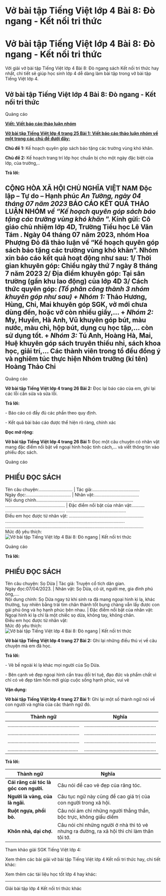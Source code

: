 # Vở bài tập Tiếng Việt lớp 4 Bài 8: Đò ngang - Kết nối tri thức

# Vở bài tập Tiếng Việt lớp 4 Bài 8: Đò ngang - Kết nối tri thức

Với giải vở bài tập Tiếng Việt lớp 4 Bài 8: Đò ngang sách Kết nối tri thức hay nhất, chi tiết sẽ giúp học sinh lớp 4 dễ dàng làm bài tập trong vở bài tập Tiếng Việt lớp 4.

## Vở bài tập Tiếng Việt lớp 4 Bài 8: Đò ngang - Kết nối tri thức

Quảng cáo

[**Viết: Viết báo cáo thảo luận nhóm**](https://vietjack.com/vbt-tieng-viet-4-kn/viet-viet-bao-cao-thao-luan-nhom.jsp)

[**Vở bài tập Tiếng Việt lớp 4 trang 25 Bài 1:** **Viết báo cáo thảo luận nhóm về một trong các chủ đề đưới đây:**](https://vietjack.com/vbt-tieng-viet-4-kn/viet-bao-cao-thao-luan-nhom-mot-trong-chu-de-vm.jsp)

**Chủ để 1:** Kế hoạch quyên góp sách báo tặng các trường vùng khó khăn.

**Chủ để 2:** Kế hoạch trang trí lớp học chuẩn bị cho một ngày đặc biệt của lớp, của trường,.. 

**Trả lời:**

**CỘNG HÒA XÃ HỘI CHỦ NGHĨA VIỆT NAM** **Độc lập – Tự do – Hạnh phúc** _An Tường, ngày 04 tháng 07 năm 2023_ **BÁO CÁO KẾT QUẢ THẢO LUẬN NHÓM** **_về “Kế hoạch quyên góp sách báo tặng các trường vùng khó khăn_** ”. Kính gửi: Cô giáo chủ nhiệm lớp 4D, Trường Tiểu học Lê Văn Tám . Ngày 04 tháng 07 năm 2023, nhóm Hoa Phượng Đỏ đã thảo luận về “Kế hoạch quyên góp sách báo tặng các trường vùng khó khăn”. Nhóm xin báo cáo kết quả hoạt động như sau: 1/ Thời gian khuyên góp: Chiều ngày thứ 7 ngày 8 tháng 7 năm 2023 2/ Địa điểm khuyên góp: Tại sân trường (gần khu lao động) của lớp 4D 3/ Cách thức quyên góp: _(Tổ phân công thành 3 nhóm khuyên góp như sau)_ _\+ Nhóm 1:_ Thảo Hương, Hùng, Chi, Mai khuyên góp SGK, vở mới chưa dùng đến, hoặc vở còn nhiều giấy,… \+ _Nhóm 2:_ My, Huyền, Hà Anh, Vũ khuyên góp bút, màu nước, màu chì, hộp bút, dụng cụ học tập,… còn sử dụng tốt. \+ _Nhóm 3:_ Tú Anh, Hoàng Hà, Mai, Huệ khuyên góp sách truyên thiếu nhi, sách khoa học, giải trí,… Các thành viên trong tổ đều đồng ý và nghiêm túc thực hiện Nhóm trưởng  (kí tên) Hoàng Thảo Chi  
---  
  
Quảng cáo

**Vở bài tập Tiếng Việt lớp 4 trang 26 Bài 2:** Đọc lại báo cáo của em, ghi lại các lỗi cần sửa và sửa lỗi.

**Trả lời:**

\- Báo cáo có đầy đủ các phần theo quy định.

\- Kết quả bài báo cáo được thể hiện rõ ràng, chính xác 

**Đọc mở rộng:**

**Vở bài tập Tiếng Việt lớp 4 trang 26 Bài 1:** Đọc một câu chuyện có nhân vật mang đặc điểm nổi bật về ngoại hình hoặc tính cách,... và viết thông tin vào phiếu đọc sách.

Quảng cáo

**PHIẾU ĐỌC SÁCH**  
---  
Tên câu chuyện:……………………… | Tác giả:………………………………..  
Ngày đọc:……………………………... | Nhân vật:………………………………  
Nội dung chính……………………….. ………………………………………... ………………………………………... |  Đặc điểm nổi bật của nhân vật:………. ………………………………………... ………………………………………...  
Điều em học được từ nhân vật: ………………………………………............... ………………………………………...………………………………………... ………………………………………..................................................................  
Mức độ yêu thích:![Vở bài tập Tiếng Việt lớp 4 Bài 8: Đò ngang | Kết nối tri thức](https://vietjack.com/vbt-tieng-viet-4-kn/images/bai-8-do-ngang-186351.PNG)  
  
Quảng cáo

**Trả lời:**

**PHIẾU ĐỌC SÁCH**  
---  
Tên câu chuyện: Sọ Dừa | Tác giả: Truyện cổ tích dân gian.  
Ngày đọc:07/04/2023. | Nhân vật: Sọ Dừa, cô út, người mẹ, gia đình phú ông,….  
Nội dung chính: Sọ Dừa ngay từ khi sinh ra đã mang ngoại hình kì lạ, khác thường, tuy nhiên bằng trái tim chân thành tốt bụng chàng vẫn lấy được con gái phú ông và họ hạnh phúc bên nhau. | Đặc điểm nổi bật của nhân vật: Ngoại hình kì lạ chỉ là một chiếc sọ dừa, không tay, không chân.  
Điều em học được từ nhân vật:   
Mức độ yêu thích: ![Vở bài tập Tiếng Việt lớp 4 Bài 8: Đò ngang | Kết nối tri thức](https://vietjack.com/vbt-tieng-viet-4-kn/images/bai-8-do-ngang-186351.PNG)  
  
**Vở bài tập Tiếng Việt lớp 4 trang 27 Bài 2:** Ghi lại những điều thú vị về câu chuyện mà em đã học.

**Trả lời:**

\- Vẻ bề ngoài kì lạ khác mọi người của Sọ Dừa.

\- Bên cạnh vẻ đẹp ngoại hình cần trau dồi trí tuệ, đạo đức và phẩm chất vì chỉ có vẻ đẹp tâm hồn mới giúp cuộc sống hạnh phúc, vui vẻ

**Vận dụng:**

**Vở bài tập Tiếng Việt lớp 4 trang 27 Bài 1:** Ghi lại một số thành ngữ nói về con người và nghĩa của câc thành ngữ đó.

**Thành ngữ** | **Nghĩa**  
---|---  
...................................................... | ......................................................  
...................................................... | ......................................................  
...................................................... | ......................................................  
..................................................... | ......................................................  
  
**Trả lời:**

**Thành ngữ** | **Nghĩa**  
---|---  
**Cái răng cái tóc là góc con người.** | Câu nói đề cao vẻ đẹp của răng tóc.  
**Người là vàng, của là ngãi.** | Câu tục ngữ này cũng đề cao giá trị của con người trong xã hội.  
**Ruột ngựa, phổi bò.** | Câu nói ám chỉ những người thẳng thắn, bộc trực, không giấu diếm  
**Khôn nhà, dại chợ.** | Câu nói chỉ những người ở nhà thì tỏ vẻ nhưng ra đường, ra xã hội thì chỉ làm thân tôi tớ.  
  
Tham khảo giải SGK Tiếng Việt lớp 4:

Xem thêm các bài giải vở bài tập Tiếng Việt lớp 4 Kết nối tri thức hay, chi tiết khác:

Xem thêm các tài liệu học tốt lớp 4 hay khác:

* * *

Giải bài tập lớp 4 Kết nối tri thức khác
